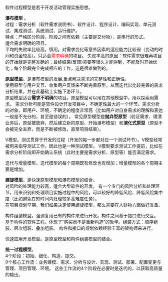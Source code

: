 软件过程模型是若干开发活动管理实施思想。

**瀑布模型** 。  
过程：需求分析（软件需求说明书）、软件设计、程序设计、编码实现、单元测试、集成测试、系统测试、运行维护。  
特点：严格区分阶段，阶段之间有依赖（主要是交付物），是串行的形式。  
适合需求明确的项目。  
平均的失败率比较高，慎用。对需求变化等意外因素的适应能力比较弱（变动的时间和资金较高）。只适合<span style="color: red;">需求明确</span>的项目。
失败率高的原因：软件需求很难再项目的开始就是完整准确的；最终结果(反馈)需要等很久才能得到，不能及时开始优化；每个阶段完全完成相应的工作，这是很难做到的。  

**原型模型**。是瀑布模型的发展,重点解决需求的完整性和正确性。  
使用原型与用户交互、收集用户反馈来不断完善原型，从而迭代出比较完善的需求分析结果，并在此基础上实施下游环节。  
原型模型适合**需求不明确**的项目。原型模型可以用在其他模型中，用以探索用需求。
需求分析可能是软件设计开发项目中，不确定性最大的一个环节。需求分析的对象，即用户、环境，不确定的程度非常高（比如用户对自身需求的理解和表达一般是不充分的，甚至是错误的）。
常见原型模型是**抛弃型原型**（验证需求、理清业务后，原型被放弃，然后建立新的原型、开始瀑布模型）和**演化式原型**（原型不会被完全丢弃，而是不断被修改，直至项目结束）。

V模型。测试贯穿于开发的过程（开发的每一步都对应一个测试环节）。V模型经常被用来指导测试工作，因此也是一种测试模型。
V模型要求测试工作提前，比如在需求分析阶段即开始确认系统（此时主要是需求分析、原型等）能否满足需求。

迭代与增量模型。迭代模型的每个周期既有修改也有增加；增量模型的各个周期主要是增加。

**螺旋模型**。是快速原型模型和瀑布模型的结合。  
对风险的处理能力较高，适合大型软件的开发。 有一个专门的风险分析和处理环节，用来识别和处理项目实施过程中的风险，可以较好的降低风险、降低风险集中度（比如避免在短时间内处理较多高难度任务）。   
在项目规划早期，我们如果决定使用螺旋模型，那么需要在人财物方面做好准备。

构件组装模型。强调复用已有的构件来进行开发。构件之间基于接口进行交互。  
基于构件的软件工程。体现了“购买而不是重新构造”的哲学。组装方式：顺序组装、层次组装、叠加组装。
构件和接口的规划依赖经验丰富的架构师来进行。  

快速应用开发模型。是原型模型和构件组装模型的结合。  

**统一过程模型**。  
4个阶段：初始、细化、构造、提交。  
9个核心工作流：业务建模、需求、分析与设计、实现、测试、部署、配置变更与管理、项目管理、环境。
这些工作流的4个阶段在必要时是迭代的，以获取高质量的输出。
